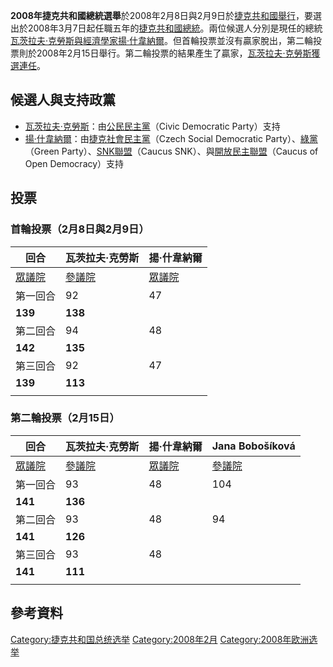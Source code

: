 **2008年捷克共和國總統選舉**於2008年2月8日與2月9日於[捷克共和國舉行](https://zh.wikipedia.org/wiki/捷克共和國 "wikilink")，要選出於2008年3月7日起任職五年的[捷克共和國總統](https://zh.wikipedia.org/wiki/捷克共和國總統 "wikilink")。兩位候選人分別是現任的總統[瓦茨拉夫·克勞斯與](https://zh.wikipedia.org/wiki/瓦茨拉夫·克勞斯 "wikilink")[經濟學家](https://zh.wikipedia.org/wiki/經濟學家 "wikilink")[揚·什韋納爾](https://zh.wikipedia.org/wiki/揚·什韋納爾 "wikilink")。但首輪投票並沒有贏家脫出，第二輪投票則於2008年2月15日舉行。第二輪投票的結果產生了贏家，[瓦茨拉夫·克勞斯獲選連任](https://zh.wikipedia.org/wiki/瓦茨拉夫·克勞斯 "wikilink")。

## 候選人與支持政黨

  - [瓦茨拉夫·克勞斯](https://zh.wikipedia.org/wiki/瓦茨拉夫·克勞斯 "wikilink")：由[公民民主黨](../Page/公民民主黨.md "wikilink")（Civic
    Democratic Party）支持
  - [揚·什韋納爾](https://zh.wikipedia.org/wiki/揚·什韋納爾 "wikilink")：由[捷克社會民主黨](../Page/捷克社會民主黨.md "wikilink")（Czech
    Social Democratic
    Party）、[綠黨](https://zh.wikipedia.org/wiki/捷克綠黨 "wikilink")（Green
    Party）、[SNK聯盟](https://zh.wikipedia.org/wiki/SNK聯盟 "wikilink")（Caucus
    SNK）、與[開放民主聯盟](https://zh.wikipedia.org/wiki/開放民主聯盟 "wikilink")（Caucus
    of Open Democracy）支持

## 投票

### 首輪投票（2月8日與2月9日）

| 回合                                                       | 瓦茨拉夫·克勞斯                                                 | 揚·什韋納爾                                                   |
| -------------------------------------------------------- | -------------------------------------------------------- | -------------------------------------------------------- |
| [眾議院](https://zh.wikipedia.org/wiki/捷克共和國眾議院 "wikilink") | [參議院](https://zh.wikipedia.org/wiki/捷克共和國參議院 "wikilink") | [眾議院](https://zh.wikipedia.org/wiki/捷克共和國眾議院 "wikilink") |
| 第一回合                                                     | 92                                                       | 47                                                       |
| **139**                                                  | **138**                                                  |                                                          |
| 第二回合                                                     | 94                                                       | 48                                                       |
| **142**                                                  | **135**                                                  |                                                          |
| 第三回合                                                     | 92                                                       | 47                                                       |
| **139**                                                  | **113**                                                  |                                                          |
|                                                          |                                                          |                                                          |

### 第二輪投票（2月15日）

| 回合                                                       | 瓦茨拉夫·克勞斯                                                 | 揚·什韋納爾                                                   | Jana Bobošíková                                          |
| -------------------------------------------------------- | -------------------------------------------------------- | -------------------------------------------------------- | -------------------------------------------------------- |
| [眾議院](https://zh.wikipedia.org/wiki/捷克共和國眾議院 "wikilink") | [參議院](https://zh.wikipedia.org/wiki/捷克共和國參議院 "wikilink") | [眾議院](https://zh.wikipedia.org/wiki/捷克共和國眾議院 "wikilink") | [參議院](https://zh.wikipedia.org/wiki/捷克共和國參議院 "wikilink") |
| 第一回合                                                     | 93                                                       | 48                                                       | 104                                                      |
| **141**                                                  | **136**                                                  |                                                          |                                                          |
| 第二回合                                                     | 93                                                       | 48                                                       | 94                                                       |
| **141**                                                  | **126**                                                  |                                                          |                                                          |
| 第三回合                                                     | 93                                                       | 48                                                       |                                                          |
| **141**                                                  | **111**                                                  |                                                          |                                                          |
|                                                          |                                                          |                                                          |                                                          |

## 參考資料

[Category:捷克共和国总统选举](https://zh.wikipedia.org/wiki/Category:捷克共和国总统选举 "wikilink")
[Category:2008年2月](https://zh.wikipedia.org/wiki/Category:2008年2月 "wikilink")
[Category:2008年欧洲选举](https://zh.wikipedia.org/wiki/Category:2008年欧洲选举 "wikilink")